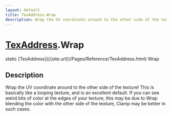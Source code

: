 ```yaml
---
layout: default
title: TexAddress.Wrap
description: Wrap the UV coordinate around to the other side of the texture! This is basically like a looping texture, and is an excellent default. If you can see weird bits of color at the edges of your texture, this may be due to Wrap blending the color with the other side of the texture, Clamp may be better in such cases.
---
```

# [TexAddress]({{site.url}}/Pages/Reference/TexAddress.html).Wrap

<div class='signature' markdown='1'>
static [TexAddress]({{site.url}}/Pages/Reference/TexAddress.html) Wrap
</div>

## Description
Wrap the UV coordinate around to the other side of the texture! This
is basically like a looping texture, and is an excellent default. If you can
see weird bits of color at the edges of your texture, this may be due to Wrap
blending the color with the other side of the texture, Clamp may be better in
such cases.

